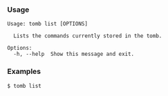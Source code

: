 ### Usage

```
Usage: tomb list [OPTIONS]

  Lists the commands currently stored in the tomb.

Options:
  -h, --help  Show this message and exit.
```

### Examples

```
$ tomb list
```
